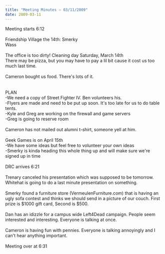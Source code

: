 ```yaml
---
title: "Meeting Minutes – 03/11/2009"
date: 2009-03-11
---
```

Meeting starts 6:12<br />
<br />
Friendship Village the 14th: Smerky <br />
                             Wass<br />
<br />
The office is too dirty! Cleaning day Saturday, March 14th<br />
There may be pizza, but you may have to pay a lil bit cause it cost us too much last time.<br />
<br />
Cameron bought us food.  There's lots of it.<br />
<br />
<br />
PLAN<br />
-We need a copy of Street Fighter IV. Ben volunteers his.<br />
-Flyers are made and need to be put up soon. It's too late for us to do table tents.<br />
-Kyle and Greg are working on the firewall and game servers<br />
-Greg is going to reserve room<br />
<br />
Cameron has not mailed out alumni t-shirt, someone yell at him.<br />
<br />
Geek Games is on April 15th<br />
-We have some ideas but feel free to volunteer your own ideas<br />
-Smerky is kinda heading this whole thing up and will make sure we're signed up in time<br />
<br />
DRC arrives 6:21<br />
<br />
Trenary canceled his presentation which was supposed to be tomorrow.  Whitehat is going to do a last minute presentation on something.<br />
<br />
Smerky found a furniture store (VermeulenFurniture.com) that is having an ugly sofa contest and thinks we should send in a picture of our couch. First prize is $1000 gift card, Second is $500.<br />
<br />
Dan has an idizzle for a campus wide Left4Dead campaign.  People seem interested and interesting. Everyone is talking at once.<br />
<br />
Cameron is having fun with pennies. Everyone is talking annoyingly and I can't hear anything important.<br />
<br />
Meeting over at 6:31